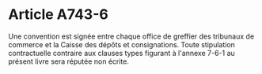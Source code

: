 # Article A743-6

Une convention est signée entre chaque office de greffier des tribunaux de commerce et la Caisse des dépôts et consignations. Toute stipulation contractuelle contraire aux clauses types figurant à l'annexe 7-6-1 au présent livre sera réputée non écrite.
